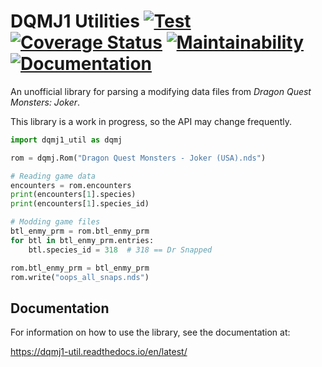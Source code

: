 # DQMJ1 Utilities [![Test](https://github.com/ExcaliburZero/dqmj1_util/actions/workflows/test.yml/badge.svg)](https://github.com/ExcaliburZero/dqmj1_util/actions/workflows/test.yml) [![Coverage Status](https://coveralls.io/repos/github/ExcaliburZero/dqmj1_util/badge.svg?branch=main)](https://coveralls.io/github/ExcaliburZero/dqmj1_util?branch=main) [![Maintainability](https://qlty.sh/badges/e7b9e8a5-bfb0-4e03-bd74-7ab53fffdfb8/maintainability.svg)](https://qlty.sh/gh/ExcaliburZero/projects/dqmj1_util) [![Documentation](https://readthedocs.org/projects/dqmj1_util/badge/?version=latest)](https://dqmj1-util.readthedocs.io/en/latest/)

An unofficial library for parsing a modifying data files from _Dragon Quest Monsters: Joker_.

This library is a work in progress, so the API may change frequently.

```python
import dqmj1_util as dqmj

rom = dqmj.Rom("Dragon Quest Monsters - Joker (USA).nds")

# Reading game data
encounters = rom.encounters
print(encounters[1].species)
print(encounters[1].species_id)

# Modding game files
btl_enmy_prm = rom.btl_enmy_prm
for btl in btl_enmy_prm.entries:
    btl.species_id = 318  # 318 == Dr Snapped

rom.btl_enmy_prm = btl_enmy_prm
rom.write("oops_all_snaps.nds")
```

## Documentation

For information on how to use the library, see the documentation at:

<https://dqmj1-util.readthedocs.io/en/latest/>
